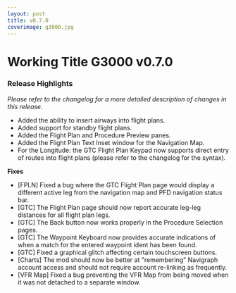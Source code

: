 ```yaml
---
layout: post
title: v0.7.0
coverimage: g3000.jpg
---
```

# Working Title G3000 v0.7.0

### Release Highlights
*Please refer to the changelog for a more detailed description of changes in this release.*
- Added the ability to insert airways into flight plans.
- Added support for standby flight plans.
- Added the Flight Plan and Procedure Preview panes.
- Added the Flight Plan Text Inset window for the Navigation Map.
- For the Longitude: the GTC Flight Plan Keypad now supports direct entry of routes into flight plans (please refer to the changelog for the syntax).

**Fixes**
- \[FPLN\] Fixed a bug where the GTC Flight Plan page would display a different active leg from the navigation map and PFD navigation status bar.
- \[GTC\] The Flight Plan page should now report accurate leg-leg distances for all flight plan legs.
- \[GTC\] The Back button now works properly in the Procedure Selection pages.
- \[GTC\] The Waypoint Keyboard now provides accurate indications of when a match for the entered waypoint ident has been found.
- \[GTC\] Fixed a graphical glitch affecting certain touchscreen buttons.
- \[Charts\] The mod should now be better at "remembering" Navigraph account access and should not require account re-linking as frequently.
- \[VFR Map\] Fixed a bug preventing the VFR Map from being moved when it was not detached to a separate window.